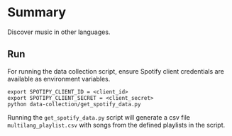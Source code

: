 # Summary
Discover music in other languages.


## Run

For running the data collection script, ensure Spotify client credentials are available as environment variables.

```
export SPOTIPY_CLIENT_ID = <client_id>
export SPOTIPY_CLIENT_SECRET = <client_secret>
python data-collection/get_spotify_data.py
```

Running the `get_spotify_data.py` script will generate a csv file `multilang_playlist.csv` with songs from the defined playlists in the script.